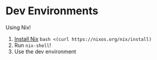 # Dev Environments

Using Nix!

1. [Install Nix](http://nixos.org/nix/manual/#ch-installing-binary) `bash <(curl https://nixos.org/nix/install)`
2. Run `nix-shell`!
3. Use the dev environment
